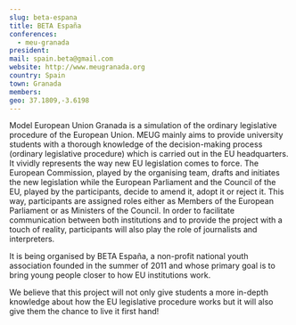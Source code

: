 ```yaml
---
slug: beta-espana
title: BETA España
conferences:
  - meu-granada
president:
mail: spain.beta@gmail.com
website: http://www.meugranada.org
country: Spain
town: Granada
members:
geo: 37.1809,-3.6198
---
```


Model European Union Granada is a simulation of the ordinary legislative
procedure of the European Union. MEUG mainly aims to provide university
students with a thorough knowledge of the decision-making process (ordinary
legislative procedure) which is carried out in the EU headquarters. It
vividly represents the way new EU legislation comes to force. The European
Commission, played by the organising team, drafts and initiates the new
legislation while the European Parliament and the Council of the EU, played
by the participants, decide to amend it, adopt it or reject it. This way,
participants are assigned roles either as Members of the European
Parliament or as Ministers of the Council. In order to facilitate
communication between both institutions and to provide the project with a
touch of reality, participants will also play the role of journalists and
interpreters.

It is being organised by BETA España, a non-profit national youth
association founded in the summer of 2011 and whose primary goal is to
bring young people closer to how EU institutions work.

We believe that this project will not only give students a more in-depth
knowledge about how the EU legislative procedure works but it will also
give them the chance to live it first hand!
